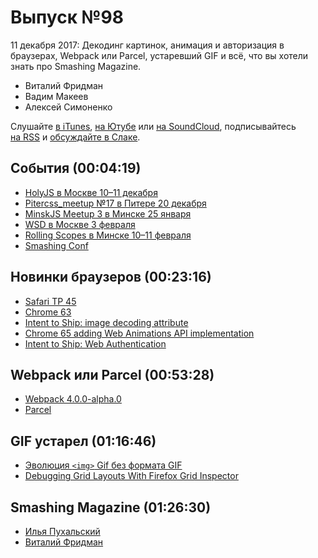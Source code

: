 # Выпуск №98

11 декабря 2017: Декодинг картинок, анимация и авторизация в браузерах, Webpack или Parcel, устаревший GIF и всё, что вы хотели знать про Smashing Magazine.

- Виталий Фридман
- Вадим Макеев
- Алексей Симоненко

Слушайте [в iTunes](https://itunes.apple.com/ru/podcast/veb-standarty/id1080500016), [на Ютубе](https://www.youtube.com/playlist?list=PLMBnwIwFEFHcwuevhsNXkFTcadeX5R1Go) или [на SoundCloud](https://soundcloud.com/web-standards), подписывайтесь [на RSS](https://web-standards.ru/podcast/feed/) и [обсуждайте в Слаке](http://slack.web-standards.ru/).

## События (00:04:19)

- [HolyJS в Москве 10–11 декабря](https://holyjs-moscow.ru)
- [Pitercss_meetup №17 в Питере 20 декабря](https://pitercss.timepad.ru/event/627086/)
- [MinskJS Meetup 3 в Минске 25 января](http://minskjs.by/)
- [WSD в Москве 3 февраля](https://wsd.events/2018/02/03/)
- [Rolling Scopes в Минске 10–11 февраля](https://2018.conf.rollingscopes.com/)
- [Smashing Conf](https://smashingconf.com/)

## Новинки браузеров (00:23:16)

- [Safari TP 45](https://webkit.org/blog/8039/release-notes-for-safari-technology-preview-45/)
- [Chrome 63](https://developers.google.com/web/updates/2017/12/nic63)
- [Intent to Ship: image decoding attribute](https://groups.google.com/a/chromium.org/d/msg/Blink-dev/MbXp16hQclY/bQjegyrbAgAJ)
- [Chrome 65 adding Web Animations API implementation](https://twitter.com/dancwilson/status/938138635953692672)
- [Intent to Ship: Web Authentication](https://groups.google.com/d/msg/mozilla.dev.platform/tsevyqfBHLE/lccldWNNBwAJ)

## Webpack или Parcel (00:53:28)

- [Webpack 4.0.0-alpha.0](https://github.com/webpack/webpack/issues/6064)
- [Parcel](https://parceljs.org)

## GIF устарел (01:16:46)

- [Эволюция `<img>` Gif без формата GIF](https://habr.ru/p/343958/)
- [Debugging Grid Layouts With Firefox Grid Inspector](https://www.smashingmagazine.com/2017/12/grid-inspector/)

## Smashing Magazine (01:26:30)

- [Илья Пухальский](https://twitter.com/pukhalski)
- [Виталий Фридман](https://twitter.com/smashingmag)
